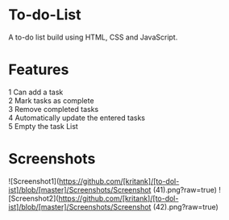 # To-do-List

A to-do list build using HTML, CSS and JavaScript.

# Features
1 Can add a task <br />
2 Mark tasks as complete <br />
3 Remove completed tasks <br />
4 Automatically update the entered tasks <br />
5 Empty the task List 

# Screenshots
![Screenshot1](https://github.com/[kritank]/[to-dol-ist]/blob/[master]/Screenshots/Screenshot (41).png?raw=true)
![Screenshot2](https://github.com/[kritank]/[to-dol-ist]/blob/[master]/Screenshots/Screenshot (42).png?raw=true)
